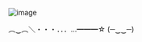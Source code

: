 ![image](https://github.com/user-attachments/assets/a087dabc-79d3-4ba9-b9c3-75b920e8b702)

︵‿︵＼・・・．．．…━━━☆ (─‿‿─)

